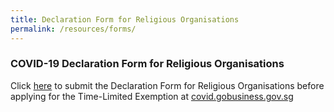```yaml
---
title: Declaration Form for Religious Organisations
permalink: /resources/forms/
---
```


### COVID-19 Declaration Form for Religious Organisations

Click [here](https://form.gov.sg/5ea2634f96f87100114b2311) to submit the Declaration Form for Religious Organisations before applying for the Time-Limited Exemption at [covid.gobusiness.gov.sg](https://covid.gobusiness.gov.sg)
